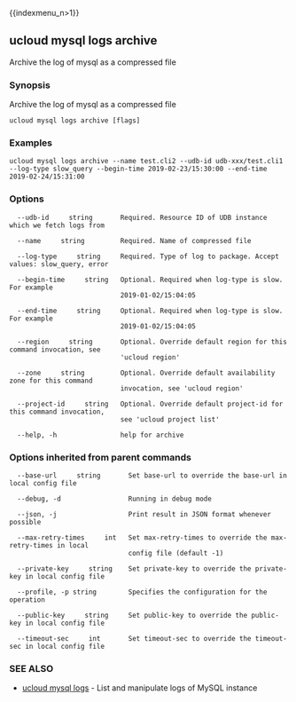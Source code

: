 {{indexmenu_n>1}}

## ucloud mysql logs archive

Archive the log of mysql as a compressed file

### Synopsis

Archive the log of mysql as a compressed file

```
ucloud mysql logs archive [flags]
```

### Examples

```
ucloud mysql logs archive --name test.cli2 --udb-id udb-xxx/test.cli1 --log-type slow_query --begin-time 2019-02-23/15:30:00 --end-time 2019-02-24/15:31:00
```

### Options

```
  --udb-id     string       Required. Resource ID of UDB instance which we fetch logs from 

  --name     string         Required. Name of compressed file 

  --log-type     string     Required. Type of log to package. Accept values: slow_query, error 

  --begin-time     string   Optional. Required when log-type is slow. For example
                            2019-01-02/15:04:05 

  --end-time     string     Optional. Required when log-type is slow. For example
                            2019-01-02/15:04:05 

  --region     string       Optional. Override default region for this command invocation, see
                            'ucloud region' 

  --zone     string         Optional. Override default availability zone for this command
                            invocation, see 'ucloud region' 

  --project-id     string   Optional. Override default project-id for this command invocation,
                            see 'ucloud project list' 

  --help, -h                help for archive 

```

### Options inherited from parent commands

```
  --base-url     string       Set base-url to override the base-url in local config file 

  --debug, -d                 Running in debug mode 

  --json, -j                  Print result in JSON format whenever possible 

  --max-retry-times     int   Set max-retry-times to override the max-retry-times in local
                              config file (default -1) 

  --private-key     string    Set private-key to override the private-key in local config file 

  --profile, -p string        Specifies the configuration for the operation 

  --public-key     string     Set public-key to override the public-key in local config file 

  --timeout-sec     int       Set timeout-sec to override the timeout-sec in local config file 

```

### SEE ALSO

* [ucloud mysql logs](developer/cli/cmd/ucloud/mysql/logs)	 - List and manipulate logs of MySQL instance

